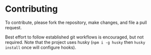 # Contributing

To contribute, please fork the repository, make changes, and file a pull request.

Best effort to follow established git workflows is encouraged, but not required. Note that the project uses husky (`npm i -g husky` then `husky install` once will configure hooks).
